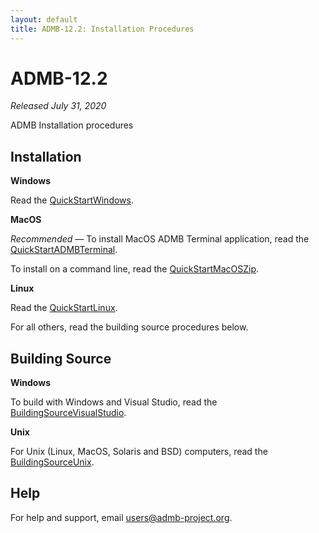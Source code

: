 ```yaml
---
layout: default
title: ADMB-12.2: Installation Procedures
---
```


ADMB-12.2
=========

*Released July 31, 2020*  

ADMB Installation procedures

Installation
------------

**Windows**

Read the [QuickStartWindows](QuickStartWindows.html).  

**MacOS**

_Recommended_ &mdash; To install MacOS ADMB Terminal application, read the [QuickStartADMBTerminal](QuickStartADMBTerminal.html).

To install on a command line, read the [QuickStartMacOSZip](QuickStartMacOSZip.html).

**Linux**

Read the [QuickStartLinux](QuickStartLinux.html).

For all others, read the building source procedures below.

Building Source
---------------

**Windows**

To build with Windows and Visual Studio, read the [BuildingSourceVisualStudio](BuildingSourceVisualStudio.html).   

**Unix**

For Unix (Linux, MacOS, Solaris and BSD) computers, read the [BuildingSourceUnix](BuildingSourceUnix.html).

Help
----

For help and support, email <users@admb-project.org>.
